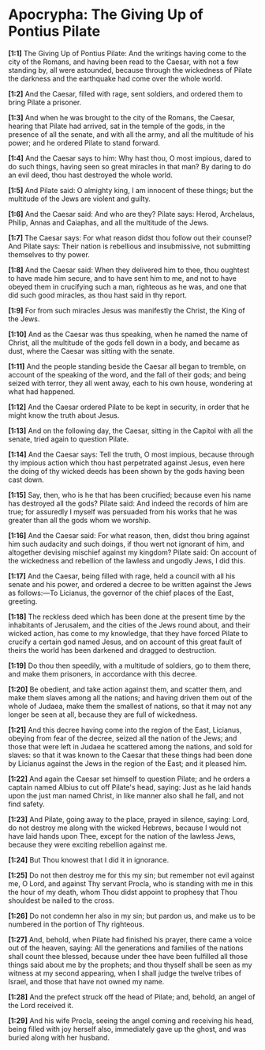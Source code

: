 # Apocrypha: The Giving Up of Pontius Pilate

**[1:1]** The Giving Up of Pontius Pilate: And the writings having come to the city of the Romans, and having been read to the Caesar, with not a few standing by, all were astounded, because through the wickedness of Pilate the darkness and the earthquake had come over the whole world.

**[1:2]** And the Caesar, filled with rage, sent soldiers, and ordered them to bring Pilate a prisoner.

**[1:3]** And when he was brought to the city of the Romans, the Caesar, hearing that Pilate had arrived, sat in the temple of the gods, in the presence of all the senate, and with all the army, and all the multitude of his power; and he ordered Pilate to stand forward.

**[1:4]** And the Caesar says to him:  Why hast thou, O most impious, dared to do such things, having seen so great miracles in that man?  By daring to do an evil deed, thou hast destroyed the whole world.

**[1:5]** And Pilate said:  O almighty king, I am innocent of these things; but the multitude of the Jews are violent and guilty.

**[1:6]** And the Caesar said:  And who are they?  Pilate says:  Herod, Archelaus, Philip, Annas and Caiaphas, and all the multitude of the Jews.

**[1:7]** The Caesar says:  For what reason didst thou follow out their counsel?  And Pilate says:  Their nation is rebellious and insubmissive, not submitting themselves to thy power.

**[1:8]** And the Caesar said:  When they delivered him to thee, thou oughtest to have made him secure, and to have sent him to me, and not to have obeyed them in crucifying such a man, righteous as he was, and one that did such good miracles, as thou hast said in thy report.

**[1:9]** For from such miracles Jesus was manifestly the Christ, the King of the Jews.

**[1:10]** And as the Caesar was thus speaking, when he named the name of Christ, all the multitude of the gods fell down in a body, and became as dust, where the Caesar was sitting with the senate.

**[1:11]** And the people standing beside the Caesar all began to tremble, on account of the speaking of the word, and the fall of their gods; and being seized with terror, they all went away, each to his own house, wondering at what had happened.

**[1:12]** And the Caesar ordered Pilate to be kept in security, in order that he might know the truth about Jesus.

**[1:13]** And on the following day, the Caesar, sitting in the Capitol with all the senate, tried again to question Pilate.

**[1:14]** And the Caesar says:  Tell the truth, O most impious, because through thy impious action which thou hast perpetrated against Jesus, even here the doing of thy wicked deeds has been shown by the gods having been cast down.

**[1:15]** Say, then, who is he that has been crucified; because even his name has destroyed all the gods?  Pilate said:  And indeed the records of him are true; for assuredly I myself was persuaded from his works that he was greater than all the gods whom we worship.

**[1:16]** And the Caesar said:  For what reason, then, didst thou bring against him such audacity and such doings, if thou wert not ignorant of him, and altogether devising mischief against my kingdom?  Pilate said:  On account of the wickedness and rebellion of the lawless and ungodly Jews, I did this.

**[1:17]** And the Caesar, being filled with rage, held a council with all his senate and his power, and ordered a decree to be written against the Jews as follows:—To Licianus, the governor of the chief places of the East, greeting.

**[1:18]** The reckless deed which has been done at the present time by the inhabitants of Jerusalem, and the cities of the Jews round about, and their wicked action, has come to my knowledge, that they have forced Pilate to crucify a certain god named Jesus, and on account of this great fault of theirs the world has been darkened and dragged to destruction.

**[1:19]** Do thou then speedily, with a multitude of soldiers, go to them there, and make them prisoners, in accordance with this decree.

**[1:20]** Be obedient, and take action against them, and scatter them, and make them slaves among all the nations; and having driven them out of the whole of Judaea, make them the smallest of nations, so that it may not any longer be seen at all, because they are full of wickedness.

**[1:21]** And this decree having come into the region of the East, Licianus, obeying from fear of the decree, seized all the nation of the Jews; and those that were left in Judaea he scattered among the nations, and sold for slaves:  so that it was known to the Caesar that these things had been done by Licianus against the Jews in the region of the East; and it pleased him.

**[1:22]** And again the Caesar set himself to question Pilate; and he orders a captain named Albius to cut off Pilate's head, saying:  Just as he laid hands upon the just man named Christ, in like manner also shall he fall, and not find safety.

**[1:23]** And Pilate, going away to the place, prayed in silence, saying:  Lord, do not destroy me along with the wicked Hebrews, because I would not have laid hands upon Thee, except for the nation of the lawless Jews, because they were exciting rebellion against me.

**[1:24]** But Thou knowest that I did it in ignorance.

**[1:25]** Do not then destroy me for this my sin; but remember not evil against me, O Lord, and against Thy servant Procla, who is standing with me in this the hour of my death, whom Thou didst appoint to prophesy that Thou shouldest be nailed to the cross.

**[1:26]** Do not condemn her also in my sin; but pardon us, and make us to be numbered in the portion of Thy righteous.

**[1:27]** And, behold, when Pilate had finished his prayer, there came a voice out of the heaven, saying:  All the generations and families of the nations shall count thee blessed, because under thee have been fulfilled all those things said about me by the prophets; and thou thyself shall be seen as my witness at my second appearing, when I shall judge the twelve tribes of Israel, and those that have not owned my name.

**[1:28]** And the prefect struck off the head of Pilate; and, behold, an angel of the Lord received it.

**[1:29]** And his wife Procla, seeing the angel coming and receiving his head, being filled with joy herself also, immediately gave up the ghost, and was buried along with her husband.

